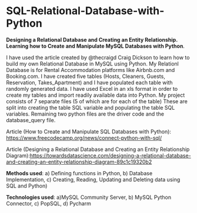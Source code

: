 # SQL-Relational-Database-with-Python

**Designing a Relational Database and Creating an Entity Relationship. Learning how to Create and Manipulate MySQL Databases with Python**.

I have used the article created by @thecraigd Craig Dickson to learn how to build my own Relational Database in MySQL using Python. My Relationl Database is for Rental Accommodation platforms like Airbnb.com and Booking.com. I have created five tables (Hosts, Cleaners, Guests, Reservation, Takes_Apartment) and I have populated each table with randomly generated data. I have used Excel in an xls format in order to create my tables and import readily available data into Python. 
My project consists of 7 separate files (5 of which are for each of the table) These are split into creating the table SQL variable and populating the table SQL variables. 
Remaining two python files are the driver code and the database_query file. 

Article (How to Create and Manipulate SQL Databases with Python): https://www.freecodecamp.org/news/connect-python-with-sql/

Article (Designing a Relational Database and Creating an Entity Relationship Diagram):https://towardsdatascience.com/designing-a-relational-database-and-creating-an-entity-relationship-diagram-89c1c19320b2

**Methods used**: a) Defining functions in Python, b) Database Implementation, c) Creating, Reading, Updating and Deleting data using SQL and Python)


**Technologies used**: a)MySQL Community Server, b) MySQL Python Connector, c) PopSQL, d) Pycharm
